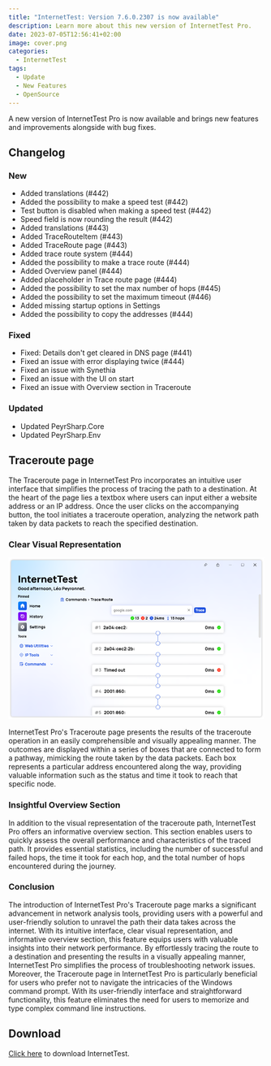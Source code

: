 ```yaml
---
title: "InternetTest: Version 7.6.0.2307 is now available"
description: Learn more about this new version of InternetTest Pro.
date: 2023-07-05T12:56:41+02:00
image: cover.png
categories:
  - InternetTest
tags:
  - Update
  - New Features
  - OpenSource
---
```


A new version of InternetTest Pro is now available and brings new features and improvements alongside with bug fixes.

## Changelog

### New

- Added translations (#442)
- Added the possibility to make a speed test (#442)
- Test button is disabled when making a speed test (#442)
- Speed field is now rounding the result (#442)
- Added translations (#443)
- Added TraceRouteItem (#443)
- Added TraceRoute page (#443)
- Added trace route system (#444)
- Added the possibility to make a trace route (#444)
- Added Overview panel (#444)
- Added placeholder in Trace route page (#444)
- Added the possibility to set the max number of hops (#445)
- Added the possibility to set the maximum timeout (#446)
- Added missing startup options in Settings
- Added the possibility to copy the addresses (#444)

### Fixed

- Fixed: Details don't get cleared in DNS page (#441)
- Fixed an issue with error displaying twice (#444)
- Fixed an issue with Synethia
- Fixed an issue with the UI on start
- Fixed an issue with Overview section in Traceroute

### Updated

- Updated PeyrSharp.Core
- Updated PeyrSharp.Env

## Traceroute page

The Traceroute page in InternetTest Pro incorporates an intuitive user interface that simplifies the process of tracing the path to a destination. At the heart of the page lies a textbox where users can input either a website address or an IP address. Once the user clicks on the accompanying button, the tool initiates a traceroute operation, analyzing the network path taken by data packets to reach the specified destination.

### Clear Visual Representation

![The Traceroute page of InternetTest Pro, with a traceroute result for google.com](1.png)

InternetTest Pro's Traceroute page presents the results of the traceroute operation in an easily comprehensible and visually appealing manner. The outcomes are displayed within a series of boxes that are connected to form a pathway, mimicking the route taken by the data packets. Each box represents a particular address encountered along the way, providing valuable information such as the status and time it took to reach that specific node.

### Insightful Overview Section

In addition to the visual representation of the traceroute path, InternetTest Pro offers an informative overview section. This section enables users to quickly assess the overall performance and characteristics of the traced path. It provides essential statistics, including the number of successful and failed hops, the time it took for each hop, and the total number of hops encountered during the journey.

### Conclusion

The introduction of InternetTest Pro's Traceroute page marks a significant advancement in network analysis tools, providing users with a powerful and user-friendly solution to unravel the path their data takes across the internet. With its intuitive interface, clear visual representation, and informative overview section, this feature equips users with valuable insights into their network performance.
By effortlessly tracing the route to a destination and presenting the results in a visually appealing manner, InternetTest Pro simplifies the process of troubleshooting network issues.
Moreover, the Traceroute page in InternetTest Pro is particularly beneficial for users who prefer not to navigate the intricacies of the Windows command prompt. With its user-friendly interface and straightforward functionality, this feature eliminates the need for users to memorize and type complex command line instructions.

## Download

[Click here](tinyurl.com/DownloadITP7) to download InternetTest.
